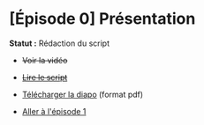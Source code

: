 # [Épisode 0] Présentation

**Statut :** Rédaction du script

* ~~Voir la vidéo~~
* ~~[Lire le script](https://github.com/SailsToDoAppTutorial/Francais/blob/master/Ep0/SCRIPT.md#Épisode-0-présentation)~~
* [Télécharger la diapo](https://github.com/SailsToDoAppTutorial/Francais/blob/master/Ep0/SailsToDoApp-Ep0.pdf) (format pdf)

* [Aller à l'épisode 1](https://github.com/SailsToDoAppTutorial/Francais/blob/master/Ep1#Épisode-1-installations-et-création-du-projet-sails)